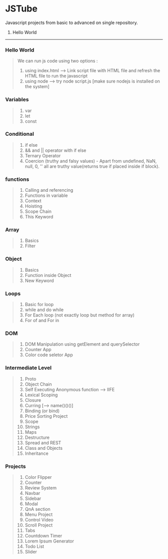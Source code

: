 # JSTube

Javascript projects from basic to advanced on single repository.

1. Hello World

---

### Hello World

> We can run js code using two options :
>
> 1.  using index.html --> Link script file with HTML file and refresh the HTML file to run the javascript
> 2.  using node --> try node script.js [make sure nodejs is installed on the system]

### Variables

> 1.  var <br/>
> 2.  let <br/>
> 3.  const

### Conditional

> 1.  if else <br/>
> 2.  && and || operator with if else<br/>
> 3.  Ternary Operator<br/>
> 4.  Coercion (truthy and falsy values) - Apart from undefined, NaN, null, 0, '' all are truthy value(returns true if placed inside if block).

### functions

> 1.  Calling and referencing<br/>
> 2.  Functions in variable<br/>
> 3.  Context<br/>
> 4.  Hoisting<br/>
> 5.  Scope Chain<br/>
> 6.  This Keyword

### Array

> 1.  Basics<br/>
> 2.  Filter

### Object

> 1.  Basics<br/>
> 2.  Function inside Object
> 3.  New Keyword

### Loops

> 1.  Basic for loop<br/>
> 2.  while and do while<br/>
> 3.  For Each loop (not exactly loop but method for array)<br/>
> 4.  For of and For in

### DOM

> 1.  DOM Manipulation using getElement and querySelector<br/>
> 2.  Counter App <br/>
> 3.  Color code seletor App

### Intermediate Level

> 1.  Proto <br/>
> 2.  Object Chain <br/>
> 3.  Self Executing Anonymous function --> IIFE <br/>
> 4.  Lexical Scoping <br/>
> 5.  Closure <br/>
> 6.  Curring [--> name()()()] <br/>
> 7.  Binding (or bind) <br/>
> 8.  Price Sorting Project <br/>
> 9.  Scope <br/>
> 10. Strings <br/>
> 11. Maps <br/>
> 12. Destructure <br/>
> 13. Spread and REST <br/>
> 14. Class and Objects<br/>
> 15. Inheritance <br/>

### Projects

> 1.  Color Flipper <br/>
> 2.  Counter <br/>
> 3.  Review System <br />
> 4.  Navbar <br/>
> 5.  Sidebar <br/>
> 6.  Modal <br/>
> 7.  QnA section <br/>
> 8.  Menu Project <br/>
> 9.  Control Video <br/>
> 10. Scroll Project <br/>
> 11. Tabs <br/>
> 12. Countdown Timer <br/>
> 13. Lorem Ipsum Generator <br/>
> 14. Todo List <br/>
> 15. Slider <br/>
